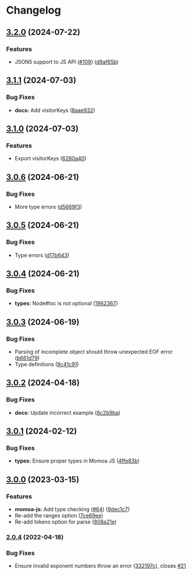 # Changelog

## [3.2.0](https://github.com/humanwhocodes/momoa/compare/momoa-js-v3.1.1...momoa-js-v3.2.0) (2024-07-22)


### Features

* JSON5 support to JS API ([#109](https://github.com/humanwhocodes/momoa/issues/109)) ([d9af65b](https://github.com/humanwhocodes/momoa/commit/d9af65bd3c93767aac4d60acaf86286fc7e034fd))

## [3.1.1](https://github.com/humanwhocodes/momoa/compare/momoa-js-v3.1.0...momoa-js-v3.1.1) (2024-07-03)


### Bug Fixes

* **docs:** Add visitorKeys ([8aae932](https://github.com/humanwhocodes/momoa/commit/8aae9321ad88c170da6e221fc7dc65c50c79def3))

## [3.1.0](https://github.com/humanwhocodes/momoa/compare/momoa-js-v3.0.6...momoa-js-v3.1.0) (2024-07-03)


### Features

* Export visitorKeys ([6280a40](https://github.com/humanwhocodes/momoa/commit/6280a4085f05655eb9ccae0645014b4c6f7d4d63))

## [3.0.6](https://github.com/humanwhocodes/momoa/compare/momoa-js-v3.0.5...momoa-js-v3.0.6) (2024-06-21)


### Bug Fixes

* More type errors ([d5689f3](https://github.com/humanwhocodes/momoa/commit/d5689f31243b3c285c226463bc81dfa5f5a983ff))

## [3.0.5](https://github.com/humanwhocodes/momoa/compare/momoa-js-v3.0.4...momoa-js-v3.0.5) (2024-06-21)


### Bug Fixes

* Type errors ([d17b643](https://github.com/humanwhocodes/momoa/commit/d17b64341033aeaa4cf2c90a2a292714c0c27f09))

## [3.0.4](https://github.com/humanwhocodes/momoa/compare/momoa-js-v3.0.3...momoa-js-v3.0.4) (2024-06-21)


### Bug Fixes

* **types:** Node#loc is not optional ([1982367](https://github.com/humanwhocodes/momoa/commit/1982367cf12df54857a21e52cd5e27fb755aee58))

## [3.0.3](https://github.com/humanwhocodes/momoa/compare/momoa-js-v3.0.2...momoa-js-v3.0.3) (2024-06-19)


### Bug Fixes

* Parsing of incomplete object should throw unexpected EOF error ([b661d79](https://github.com/humanwhocodes/momoa/commit/b661d79b19ba1b36e952fbc80f378ec8d2bfdd44))
* Type definitions ([9c41c91](https://github.com/humanwhocodes/momoa/commit/9c41c917b9091a8d1cab7835c21fbf98b0c1b065))

## [3.0.2](https://github.com/humanwhocodes/momoa/compare/momoa-js-v3.0.1...momoa-js-v3.0.2) (2024-04-18)


### Bug Fixes

* **docs:** Update incorrect example ([6c2b9ba](https://github.com/humanwhocodes/momoa/commit/6c2b9ba49b82b61e6150d71d37af13c442a4aed6))

## [3.0.1](https://github.com/humanwhocodes/momoa/compare/momoa-js-v3.0.0...momoa-js-v3.0.1) (2024-02-12)


### Bug Fixes

* **types:** Ensure proper types in Momoa JS ([4ffe83b](https://github.com/humanwhocodes/momoa/commit/4ffe83bed82e7595f23434a4f2a647d6ff0ec3f8))

## [3.0.0](https://github.com/humanwhocodes/momoa/compare/momoa-js-v2.0.4...momoa-js-v3.0.0) (2023-03-15)


### Features

* **momoa-js:** Add type checking ([#64](https://github.com/humanwhocodes/momoa/issues/64)) ([9dec1c7](https://github.com/humanwhocodes/momoa/commit/9dec1c79810cacd08d407705b9270100dae1fd0b))
* Re-add the ranges option ([7ce69ee](https://github.com/humanwhocodes/momoa/commit/7ce69ee09193ded612f5d5522be6fc950230f516))
* Re-add tokens option for parse ([808a21e](https://github.com/humanwhocodes/momoa/commit/808a21e2a49f8982d47245b934b861e15dbb6d91))

### [2.0.4](https://www.github.com/humanwhocodes/momoa/compare/v2.0.3...v2.0.4) (2022-04-18)


### Bug Fixes

* Ensure invalid exponent numbers throw an error ([332197c](https://www.github.com/humanwhocodes/momoa/commit/332197cf61c4fae58b8a077c7268670cbca2d212)), closes [#21](https://www.github.com/humanwhocodes/momoa/issues/21)
